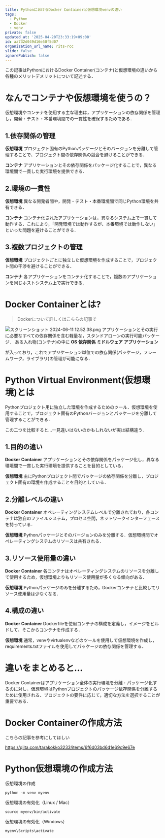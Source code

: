 ```yaml
---
title: PythonにおけるDocker Containerと仮想環境venvの違い
tags:
  - Python
  - Docker
  - venv
private: false
updated_at: '2025-04-20T23:33:19+09:00'
id: aa732d049d16e50f5d07
organization_url_name: rits-rcc
slide: false
ignorePublish: false
---
```

この記事はPythonにおけるDocker Container(コンテナ)と仮想環境の違いから各種のメリットデメリットについて記述する．

# なんでコンテナや仮想環境を使うの？
仮想環境やコンテナを使用する主な理由は，アプリケーションの依存関係を管理し，開発・テスト・本番環境間での一貫性を確保するためである．

## 1.依存関係の管理
**仮想環境**
プロジェクト固有のPythonパッケージとそのバージョンを分離して管理することで、プロジェクト間の依存関係の競合を避けることができる．

**コンテナ**
アプリケーションとその依存関係をパッケージ化することで，異なる環境間で一貫した実行環境を提供できる．

## 2.環境の一貫性
**仮想環境**
異なる開発者間や，開発・テスト・本番環境間で同じPython環境を共有できる．

**コンテナ**
コンテナ化されたアプリケーションは，異なるシステム上で一貫して動作する．これにより，「開発環境では動作するが、本番環境では動作しない」といった問題を避けることができる．

## 3.複数プロジェクトの管理
**仮想環境**
プロジェクトごとに独立した仮想環境を作成することで，プロジェクト間の干渉を避けることができる．

**コンテナ**
各アプリケーションをコンテナ化することで，複数のアプリケーションを同じホストシステム上で実行できる．

# Docker Containerとは?
>Dockerについて詳しくはこちらの記事で

![スクリーンショット 2024-06-11 12.52.38.png](https://qiita-image-store.s3.ap-northeast-1.amazonaws.com/0/3757442/b41ef3e5-b7be-9d49-74b4-e482fbf34d28.png)
アプリケーションとその実行に必要なすべての依存関係を含む軽量な，スタンドアローンの実行可能パッケージ．
ある入れ物(コンテナ)の中に
**OS**
**依存関係**
**ミドルウェア**
**アプリケーション**

が入っており，これでアプリケーション単位での依存関係(パッケージ，フレームワーク，ライブラリ)の管理が可能になる．

# Python Virtual Environment(仮想環境)とは
Pythonプロジェクト用に独立した環境を作成するためのツール．仮想環境を使用することで，プロジェクト固有のPythonバージョンとパッケージを分離して管理することができる．

この二つを比較すると...一見違いはないのかもしれないが実は結構違う．

## 1.目的の違い
**Docker Container**
アプリケーションとその依存関係をパッケージ化し，異なる環境間で一貫した実行環境を提供することを目的としている．

**仮想環境**
主にPythonプロジェクト間でパッケージの依存関係を分離し，プロジェクト固有の環境を作成することを目的としている．

## 2.分離レベルの違い
**Docker Container**
オペレーティングシステムレベルで分離されており，各コンテナは独自のファイルシステム，プロセス空間，ネットワークインターフェースを持っている．

**仮想環境**
Pythonパッケージとそのバージョンのみを分離する．仮想環境間でオペレーティングシステムのリソースは共有される．

## 3.リソース使用量の違い
**Docker Container**
各コンテナはオペレーティングシステムのリソースを分離して使用するため，仮想環境よりもリソース使用量が多くなる傾向がある．

**仮想環境**
Pythonパッケージのみを分離するため，Dockerコンテナと比較してリソース使用量は少なくなる．

## 4.構成の違い
**Docker Container**
Dockerfileを使用コンテナの構成を定義し，イメージをビルドして、そこからコンテナを作成する．

**仮想環境**
通常，venvやvirtualenvなどのツールを使用して仮想環境を作成し，requirements.txtファイルを使用してパッケージの依存関係を管理する．

# 違いをまとめると...
Docker Containerはアプリケーション全体の実行環境を分離・パッケージ化するのに対し，仮想環境はPythonプロジェクトのパッケージ依存関係を分離するために使用される．プロジェクトの要件に応じて，適切な方法を選択することが重要である．

# Docker Containerの作成方法
こちらの記事を参考にしてほしい

https://qiita.com/tarakokko3233/items/6f6d03bd6d1e69c9e67e

# Python仮想環境の作成方法
仮想環境の作成
```
python -m venv myenv
```

仮想環境の有効化（Linux / Mac）
```
source myenv/bin/activate
```

仮想環境の有効化（Windows）
```
myenv\Scripts\activate
```

